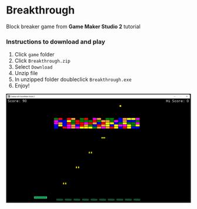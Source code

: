 # Breakthrough

Block breaker game from **Game Maker Studio 2** tutorial

### Instructions to download and play

1. Click `game` folder
2. Click `Breakthrough.zip`
3. Select `Download`
4. Unzip file
5. In unzipped folder doubleclick `Breakthrough.exe`
6. Enjoy!

![GameImage](screenshots/Image1.png)